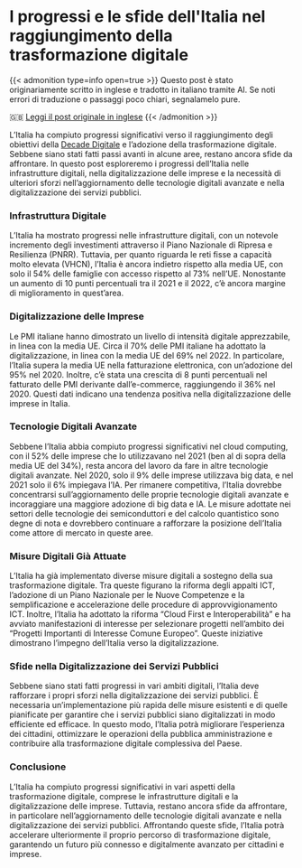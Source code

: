 # I progressi e le sfide dell'Italia nel raggiungimento della trasformazione digitale

{{< admonition type=info open=true >}}
Questo post è stato originariamente scritto in inglese e tradotto in italiano tramite AI. Se noti errori di traduzione o passaggi poco chiari, segnalamelo pure.

🇬🇧 [Leggi il post originale in inglese](/en/italys-progress-and-challenges-in-achieving-digital-transformation/)
{{< /admonition >}}

L’Italia ha compiuto progressi significativi verso il raggiungimento degli obiettivi della [Decade Digitale](https://commission.europa.eu/strategy-and-policy/priorities-2019-2024/europe-fit-digital-age/europes-digital-decade-digital-targets-2030_en) e l’adozione della trasformazione digitale. Sebbene siano stati fatti passi avanti in alcune aree, restano ancora sfide da affrontare. In questo post esploreremo i progressi dell’Italia nelle infrastrutture digitali, nella digitalizzazione delle imprese e la necessità di ulteriori sforzi nell’aggiornamento delle tecnologie digitali avanzate e nella digitalizzazione dei servizi pubblici.

### Infrastruttura Digitale

L’Italia ha mostrato progressi nelle infrastrutture digitali, con un notevole incremento degli investimenti attraverso il Piano Nazionale di Ripresa e Resilienza (PNRR). Tuttavia, per quanto riguarda le reti fisse a capacità molto elevata (VHCN), l’Italia è ancora indietro rispetto alla media UE, con solo il 54% delle famiglie con accesso rispetto al 73% nell’UE. Nonostante un aumento di 10 punti percentuali tra il 2021 e il 2022, c’è ancora margine di miglioramento in quest’area.

### Digitalizzazione delle Imprese

Le PMI italiane hanno dimostrato un livello di intensità digitale apprezzabile, in linea con la media UE. Circa il 70% delle PMI italiane ha adottato la digitalizzazione, in linea con la media UE del 69% nel 2022. In particolare, l’Italia supera la media UE nella fatturazione elettronica, con un’adozione del 95% nel 2020. Inoltre, c’è stata una crescita di 8 punti percentuali nel fatturato delle PMI derivante dall’e-commerce, raggiungendo il 36% nel 2020. Questi dati indicano una tendenza positiva nella digitalizzazione delle imprese in Italia.

### Tecnologie Digitali Avanzate

Sebbene l’Italia abbia compiuto progressi significativi nel cloud computing, con il 52% delle imprese che lo utilizzavano nel 2021 (ben al di sopra della media UE del 34%), resta ancora del lavoro da fare in altre tecnologie digitali avanzate. Nel 2020, solo il 9% delle imprese utilizzava big data, e nel 2021 solo il 6% impiegava l’IA. Per rimanere competitiva, l’Italia dovrebbe concentrarsi sull’aggiornamento delle proprie tecnologie digitali avanzate e incoraggiare una maggiore adozione di big data e IA. Le misure adottate nei settori delle tecnologie dei semiconduttori e del calcolo quantistico sono degne di nota e dovrebbero continuare a rafforzare la posizione dell’Italia come attore di mercato in queste aree.

### Misure Digitali Già Attuate

L’Italia ha già implementato diverse misure digitali a sostegno della sua trasformazione digitale. Tra queste figurano la riforma degli appalti ICT, l’adozione di un Piano Nazionale per le Nuove Competenze e la semplificazione e accelerazione delle procedure di approvvigionamento ICT. Inoltre, l’Italia ha adottato la riforma “Cloud First e Interoperabilità” e ha avviato manifestazioni di interesse per selezionare progetti nell’ambito dei “Progetti Importanti di Interesse Comune Europeo”. Queste iniziative dimostrano l’impegno dell’Italia verso la digitalizzazione.

### Sfide nella Digitalizzazione dei Servizi Pubblici

Sebbene siano stati fatti progressi in vari ambiti digitali, l’Italia deve rafforzare i propri sforzi nella digitalizzazione dei servizi pubblici. È necessaria un’implementazione più rapida delle misure esistenti e di quelle pianificate per garantire che i servizi pubblici siano digitalizzati in modo efficiente ed efficace. In questo modo, l’Italia potrà migliorare l’esperienza dei cittadini, ottimizzare le operazioni della pubblica amministrazione e contribuire alla trasformazione digitale complessiva del Paese.

### Conclusione

L’Italia ha compiuto progressi significativi in vari aspetti della trasformazione digitale, comprese le infrastrutture digitali e la digitalizzazione delle imprese. Tuttavia, restano ancora sfide da affrontare, in particolare nell’aggiornamento delle tecnologie digitali avanzate e nella digitalizzazione dei servizi pubblici. Affrontando queste sfide, l’Italia potrà accelerare ulteriormente il proprio percorso di trasformazione digitale, garantendo un futuro più connesso e digitalmente avanzato per cittadini e imprese.


